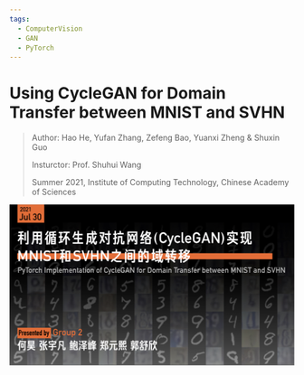 ```yaml
---
tags:
  - ComputerVision
  - GAN
  - PyTorch
---
```


# Using CycleGAN for Domain Transfer between MNIST and SVHN

> Author: Hao He, Yufan Zhang, Zefeng Bao, Yuanxi Zheng & Shuxin Guo
> 
> Insturctor: Prof. Shuhui Wang
> 
> Summer 2021, Institute of Computing Technology, Chinese Academy of Sciences

![CycleGAN](../img/innovate/CycleGAN.png)